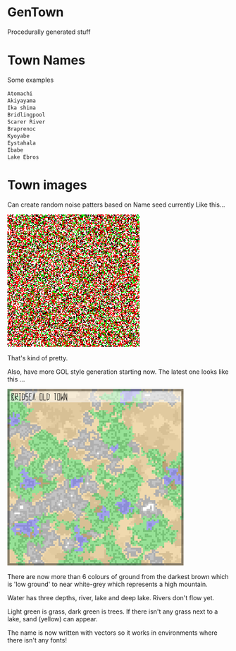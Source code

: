 # GenTown
Procedurally generated stuff
# Town Names
Some examples
```
Atomachi
Akiyayama
Ika shima
Bridlingpool
Scarer River
Braprenoc
Kyoyabe
Eystahala
Ibabe
Lake Ebros
```
# Town images
Can create random noise patters based on Name seed currently
Like this... 

![random noise](https://github.com/TheRealCodeBeard/gentown/blob/master/images/test.png)

That's kind of pretty.

Also, have more GOL style generation starting now.
The latest one looks like this ...

![desert wasteland](https://github.com/TheRealCodeBeard/gentown/blob/master/images/map.png)

There are now more than 6 colours of ground from the darkest brown which is 'low ground' to near white-grey which represents a high mountain.

Water has three depths, river, lake and deep lake. Rivers don't flow yet.

Light green is grass, dark green is trees. If there isn't any grass next to a lake, sand (yellow) can appear.

The name is now written with vectors so it works in environments where there isn't any fonts!